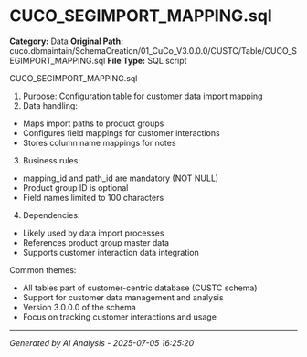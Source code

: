 # CUCO_SEGIMPORT_MAPPING.sql

**Category:** Data
**Original Path:** cuco.dbmaintain/SchemaCreation/01_CuCo_V3.0.0.0/CUSTC/Table/CUCO_SEGIMPORT_MAPPING.sql
**File Type:** SQL script

CUCO_SEGIMPORT_MAPPING.sql
1. Purpose: Configuration table for customer data import mapping
2. Data handling:
- Maps import paths to product groups
- Configures field mappings for customer interactions
- Stores column name mappings for notes
3. Business rules:
- mapping_id and path_id are mandatory (NOT NULL)
- Product group ID is optional
- Field names limited to 100 characters
4. Dependencies:
- Likely used by data import processes
- References product group master data
- Supports customer interaction data integration

Common themes:
- All tables part of customer-centric database (CUSTC schema)
- Support for customer data management and analysis
- Version 3.0.0.0 of the schema
- Focus on tracking customer interactions and usage

---
*Generated by AI Analysis - 2025-07-05 16:25:20*

